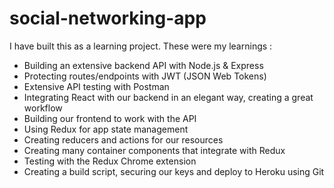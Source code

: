 # social-networking-app

I have built this as a learning project. These were my learnings :

* Building an extensive backend API with Node.js & Express
* Protecting routes/endpoints with JWT (JSON Web Tokens)
* Extensive API testing with Postman
* Integrating React with our backend in an elegant way, creating a great workflow
* Building our frontend to work with the API
* Using Redux for app state management
* Creating reducers and actions for our resources
* Creating many container components that integrate with Redux
* Testing with the Redux Chrome extension
* Creating a build script, securing our keys and deploy to Heroku using Git
